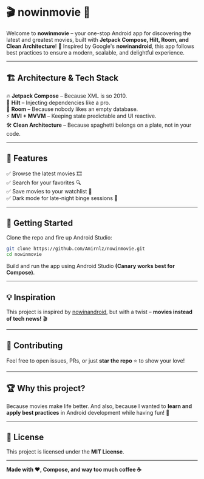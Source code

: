 # 🎬 nowinmovie 🍿  

Welcome to **nowinmovie** – your one-stop Android app for discovering the latest and greatest movies, built with **Jetpack Compose, Hilt, Room, and Clean Architecture**! 🚀 Inspired by Google's **nowinandroid**, this app follows best practices to ensure a modern, scalable, and delightful experience.  

---

## 🏗️ Architecture & Tech Stack  

🔥 **Jetpack Compose** – Because XML is so 2010.  
🔗 **Hilt** – Injecting dependencies like a pro.  
💾 **Room** – Because nobody likes an empty database.  
⚡ **MVI + MVVM** – Keeping state predictable and UI reactive.  
🛠️ **Clean Architecture** – Because spaghetti belongs on a plate, not in your code.  

---

## 🎥 Features  

✅ Browse the latest movies 🎞️  
✅ Search for your favorites 🔍  
✅ Save movies to your watchlist 📌  
✅ Dark mode for late-night binge sessions 🌙  

---

## 🚀 Getting Started  

Clone the repo and fire up Android Studio:  

```sh
git clone https://github.com/Amirnlz/nowinmovie.git
cd nowinmovie
```

Build and run the app using Android Studio **(Canary works best for Compose)**.  

---

## 💡 Inspiration  

This project is inspired by [nowinandroid](https://github.com/android/nowinandroid), but with a twist – **movies instead of tech news!** 🎬  

---

## 🤝 Contributing  

Feel free to open issues, PRs, or just **star the repo** ⭐ to show your love!  

---

## 🏆 Why this project?  

Because movies make life better. And also, because I wanted to **learn and apply best practices** in Android development while having fun! 🎉  

---

## 📜 License  

This project is licensed under the **MIT License**.  

---

**Made with ❤️, Compose, and way too much coffee ☕**  
